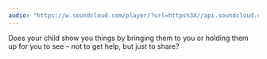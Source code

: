 ```yaml
---
audio: "https://w.soundcloud.com/player/?url=https%3A//api.soundcloud.com/tracks/1470874717%3Fsecret_token%3Ds-n4Yi91KltkC&color=%23ff5500&auto_play=true&hide_related=false&show_comments=true&show_user=true&show_reposts=false&show_teaser=true&visual=true"
---
```


Does your child show you things by bringing them to you or holding them up for you to see – not to get help, but just to share?
